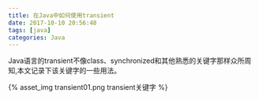 ```yaml
---
title: 在Java中如何使用transient
date: 2017-10-10 20:56:48
tags: [java]
categories: Java
---
```


Java语言的transient不像class、synchronized和其他熟悉的关键字那样众所周知,本文记录下该关键字的一些用法。

<!-- more -->

{% asset_img transient01.png transient关键字 %}
